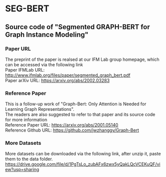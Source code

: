 # SEG-BERT

## Source code of "Segmented GRAPH-BERT for Graph Instance Modeling"

### Paper URL

The preprint of the paper is realsed at our IFM Lab group homepage, which can be accessed via the following link<br>
Paper IFMLab URL: http://www.ifmlab.org/files/paper/segmented_graph_bert.pdf  <br>
Paper arXiv URL: https://arxiv.org/abs/2002.03283

### Reference Paper

This is a follow-up work of "Graph-Bert: Only Attention is Needed for Learning Graph Representations".<br>
The readers are also suggested to refer to that paper and its source code for more information<br>
Reference Paper URL: https://arxiv.org/abs/2001.05140  <br>
Reference Github URL: https://github.com/jwzhanggy/Graph-Bert  <br>

### More Datasets
More datasets can be downloaded via the following link, after unzip it, paste them to the data folder.<br>
https://drive.google.com/file/d/1PgTsLo_zubAFx6zwx5yQakLQcVCEKuQF/view?usp=sharing

